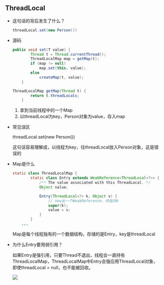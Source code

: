 ## ThreadLocal

- 这句话的背后发生了什么？

  ```java
  threadLocal.set(new Person())
  ```

- 源码

  ```java
  public void set(T value) {
          Thread t = Thread.currentThread();
          ThreadLocalMap map = getMap(t);
          if (map != null)
              map.set(this, value);
          else
              createMap(t, value);
      }
  
  ThreadLocalMap getMap(Thread t) {
          return t.threadLocals;
      }
  ```

  1. 拿到当前线程中的一个Map
  2. 以threadLocal为key，Person对象为value，存入map

- 常见误区

  threadLocal.set(new Person())

  这句话容易理解成，以线程为key，往threadLocal放入Person对象，这是错误的

- Map是什么

  ```java
  static class ThreadLocalMap {
          static class Entry extends WeakReference<ThreadLocal<?>> {
              /** The value associated with this ThreadLocal. */
              Object value;
  
              Entry(ThreadLocal<?> k, Object v) {
                  // new出一个WeakReference，并指向k
                  super(k);
                  value = v;
              }
          }
      ...
  ```

  Map是每个线程独有的一个数据结构，存储的是Entry，key是threadLocal

- 为什么Entry要用弱引用？

  如果Entry是强引用，只要Thread不退出，线程会一直持有ThreadLocalMap，ThreadLocalMap中Entry会强应用ThreadLocal对象，即使threadLocal = null，也不能被回收。

  ![](https://pics3.baidu.com/feed/242dd42a2834349b79fe653d508c16c837d3be7e.jpeg?token=4b047410f2c7c94baf88bc42b6f6bca8&s=4B62B85293E44D0B0AC11F6E03009074)

